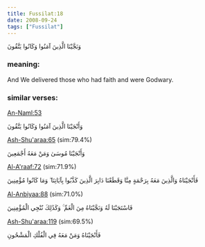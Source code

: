 ```yaml
---
title: Fussilat:18
date: 2008-09-24
tags: ["Fussilat"]
---
```

وَنَجَّيْنَا الَّذِينَ آمَنُوا وَكَانُوا يَتَّقُونَ
### meaning: 
And We delivered those who had faith and were Godwary.
### similar verses: 

[An-Naml:53](/27/53)

وَأَنْجَيْنَا الَّذِينَ آمَنُوا وَكَانُوا يَتَّقُونَ

[Ash-Shu'araa:65](/26/65) (sim:79.4%)

وَأَنْجَيْنَا مُوسَىٰ وَمَنْ مَعَهُ أَجْمَعِينَ

[Al-A'raaf:72](/7/72) (sim:71.9%)

فَأَنْجَيْنَاهُ وَالَّذِينَ مَعَهُ بِرَحْمَةٍ مِنَّا وَقَطَعْنَا دَابِرَ الَّذِينَ كَذَّبُوا بِآيَاتِنَا ۖ وَمَا كَانُوا مُؤْمِنِينَ

[Al-Anbiyaa:88](/21/88) (sim:71.0%)

فَاسْتَجَبْنَا لَهُ وَنَجَّيْنَاهُ مِنَ الْغَمِّ ۚ وَكَذَٰلِكَ نُنْجِي الْمُؤْمِنِينَ

[Ash-Shu'araa:119](/26/119) (sim:69.5%)

فَأَنْجَيْنَاهُ وَمَنْ مَعَهُ فِي الْفُلْكِ الْمَشْحُونِ

